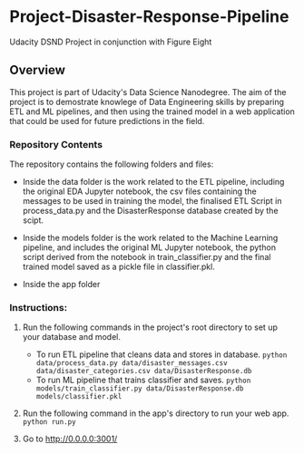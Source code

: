 # Project-Disaster-Response-Pipeline
Udacity DSND Project in conjunction with Figure Eight

## Overview
This project is part of Udacity's Data Science Nanodegree. The aim of the project is to demostrate knowlege of Data Engineering skills by preparing ETL and ML pipelines, and then using the trained model in a web application that could be used for future predictions in the field.

### Repository Contents
The repository contains the following folders and files:

   - Inside the data folder is the work related to the ETL pipeline, including the original EDA Jupyter notebook, the csv
    files containing the messages to be used in training the model, the finalised ETL Script in process_data.py and the
    DisasterResponse database created by the scipt.
   
   - Inside the models folder is the work related to the Machine Learning pipeline, and includes the original ML Jupyter
    notebook, the python script derived from the notebook in train_classifier.py and the final trained model saved as a
    pickle file in classifier.pkl.
    
   - Inside the app folder

### Instructions:
1. Run the following commands in the project's root directory to set up your database and model.

    - To run ETL pipeline that cleans data and stores in database. 
        `python data/process_data.py data/disaster_messages.csv data/disaster_categories.csv data/DisasterResponse.db`
    - To run ML pipeline that trains classifier and saves. 
        `python models/train_classifier.py data/DisasterResponse.db models/classifier.pkl`

2. Run the following command in the app's directory to run your web app.
    `python run.py`

3. Go to http://0.0.0.0:3001/
